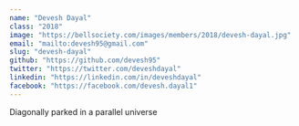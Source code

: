 ```yaml
---
name: "Devesh Dayal"
class: "2018"
image: "https://bellsociety.com/images/members/2018/devesh-dayal.jpg"
email: "mailto:devesh95@gmail.com"
slug: "devesh-dayal"
github: "https://github.com/devesh95"
twitter: "https://twitter.com/deveshdayal"
linkedin: "https://linkedin.com/in/deveshdayal"
facebook: "https://facebook.com/devesh.dayal1"
---
```

Diagonally parked in a parallel universe